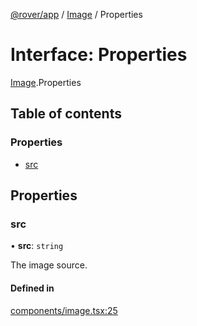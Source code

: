 [@rover/app](../README.md) / [Image](../modules/Image.md) / Properties

# Interface: Properties

[Image](../modules/Image.md).Properties

## Table of contents

### Properties

- [src](Image.Properties.md#src)

## Properties

### src

• **src**: `string`

The image source.

#### Defined in

[components/image.tsx:25](https://github.com/kasperisager/rover/blob/c3f6b21/app/components/image.tsx#L25)
